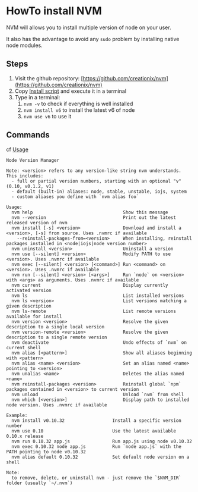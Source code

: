 # HowTo install NVM

NVM will allows you to install multiple version of node on your user.

It also has the advantage to avoid any `sudo` problem by installing native node modules.

## Steps

1. Visit the github repository: [https://github.com/creationix/nvm](https://github.com/creationix/nvm)
2. Copy [Install script](https://github.com/creationix/nvm#install-script) and execute it in a terminal
3. Type in a terminal:
    1. `nvm -v` to check if everything is well installed
    2. `nvm install v6` to install the latest v6 of node
    3. `nvm use v6` to use it

## Commands

cf [Usage](https://github.com/creationix/nvm#usage)

```
Node Version Manager

Note: <version> refers to any version-like string nvm understands. This includes:
  - full or partial version numbers, starting with an optional "v" (0.10, v0.1.2, v1)
  - default (built-in) aliases: node, stable, unstable, iojs, system
  - custom aliases you define with `nvm alias foo`

Usage:
  nvm help                                  Show this message
  nvm --version                             Print out the latest released version of nvm
  nvm install [-s] <version>                Download and install a <version>, [-s] from source. Uses .nvmrc if available
    --reinstall-packages-from=<version>     When installing, reinstall packages installed in <node|iojs|node version number>
  nvm uninstall <version>                   Uninstall a version
  nvm use [--silent] <version>              Modify PATH to use <version>. Uses .nvmrc if available
  nvm exec [--silent] <version> [<command>] Run <command> on <version>. Uses .nvmrc if available
  nvm run [--silent] <version> [<args>]     Run `node` on <version> with <args> as arguments. Uses .nvmrc if available
  nvm current                               Display currently activated version
  nvm ls                                    List installed versions
  nvm ls <version>                          List versions matching a given description
  nvm ls-remote                             List remote versions available for install
  nvm version <version>                     Resolve the given description to a single local version
  nvm version-remote <version>              Resolve the given description to a single remote version
  nvm deactivate                            Undo effects of `nvm` on current shell
  nvm alias [<pattern>]                     Show all aliases beginning with <pattern>
  nvm alias <name> <version>                Set an alias named <name> pointing to <version>
  nvm unalias <name>                        Deletes the alias named <name>
  nvm reinstall-packages <version>          Reinstall global `npm` packages contained in <version> to current version
  nvm unload                                Unload `nvm` from shell
  nvm which [<version>]                     Display path to installed node version. Uses .nvmrc if available

Example:
  nvm install v0.10.32                  Install a specific version number
  nvm use 0.10                          Use the latest available 0.10.x release
  nvm run 0.10.32 app.js                Run app.js using node v0.10.32
  nvm exec 0.10.32 node app.js          Run `node app.js` with the PATH pointing to node v0.10.32
  nvm alias default 0.10.32             Set default node version on a shell

Note:
  to remove, delete, or uninstall nvm - just remove the `$NVM_DIR` folder (usually `~/.nvm`)
```